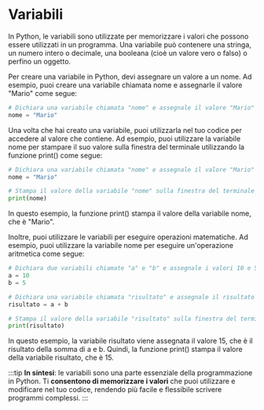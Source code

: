 # Variabili

In Python, le variabili sono utilizzate per memorizzare i valori che possono essere utilizzati in un programma. Una variabile può contenere una stringa, un numero intero o decimale, una booleana (cioè un valore vero o falso) o perfino un oggetto.

Per creare una variabile in Python, devi assegnare un valore a un nome. Ad esempio, puoi creare una variabile chiamata nome e assegnarle il valore "Mario" come segue:

```python
# Dichiara una variabile chiamata "nome" e assegnale il valore "Mario"
nome = "Mario"
```

Una volta che hai creato una variabile, puoi utilizzarla nel tuo codice per accedere al valore che contiene. Ad esempio, puoi utilizzare la variabile nome per stampare il suo valore sulla finestra del terminale utilizzando la funzione print() come segue:

```python
# Dichiara una variabile chiamata "nome" e assegnale il valore "Mario"
nome = "Mario"

# Stampa il valore della variabile "nome" sulla finestra del terminale
print(nome)
```

In questo esempio, la funzione print() stampa il valore della variabile nome, che è "Mario".

Inoltre, puoi utilizzare le variabili per eseguire operazioni matematiche. Ad esempio, puoi utilizzare la variabile nome per eseguire un'operazione aritmetica come segue:

```python
# Dichiara due variabili chiamate "a" e "b" e assegnale i valori 10 e 5 rispettivamente
a = 10
b = 5

# Dichiara una variabile chiamata "risultato" e assegnale il risultato della somma di "a" e "b"
risultato = a + b

# Stampa il valore della variabile "risultato" sulla finestra del terminale
print(risultato)
```

In questo esempio, la variabile risultato viene assegnata il valore 15, che è il risultato della somma di a e b. Quindi, la funzione print() stampa il valore della variabile risultato, che è 15.

:::tip
**In sintesi**: le variabili sono una parte essenziale della programmazione in Python. Ti **consentono di memorizzare i valori** che puoi utilizzare e modificare nel tuo codice, rendendo più facile e flessibile scrivere programmi complessi.
:::
